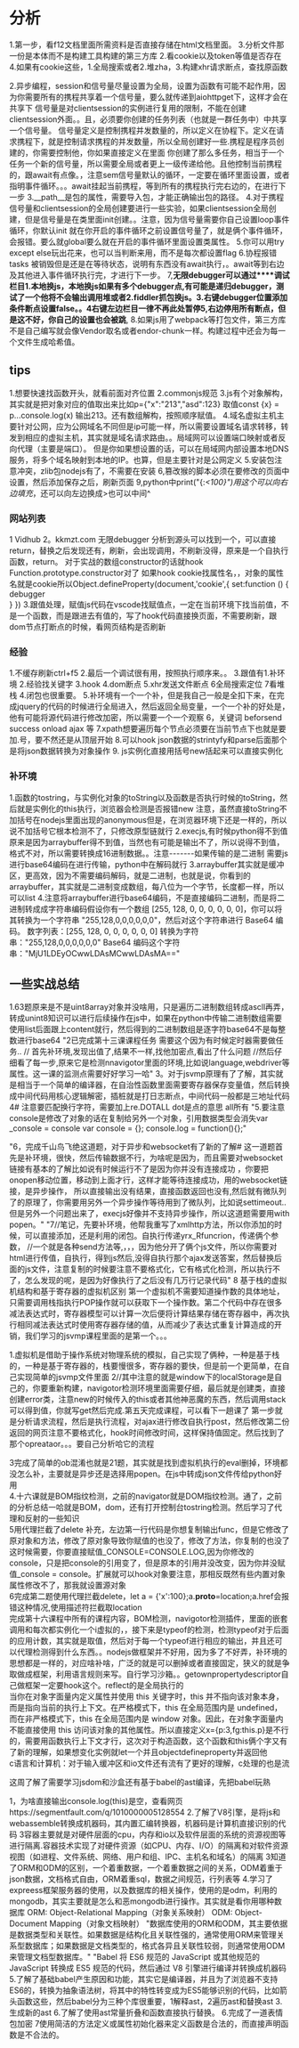 # 分析

1.第一步，看f12文档里面所需资料是否直接存储在html文档里面。
3.分析文件那一份是本体而不是构建工具构建的第三方库
2.看cookie以及token等值是否存在
4.如果有cookie这些，1.全局搜索或者2.堆zha，3.构建xhr请求断点，查找原函数

2.异步编程，session和信号量尽量设置为全局，设置为函数有可能不起作用，因为你需要所有的携程共享着一个信号量，要么就传递到aiohttpget下，这样才会在共享下
信号量是对clientsession的实例进行复用的限制，不能在创建clientsession外面。。且，必须要你创建的任务列表（也就是一群任务中）中共享一个信号量。
信号量定义是控制携程并发数量的，所以定义在协程下。定义在请求携程下，就是控制请求携程的并发数量，所以全局创建好一些.携程是程序员创建的，你需要控制他，你如果直接定义在里面
你创建了那么多任务，相当于一个任务一个新的信号量，所以需要全局或者更上一级传递给他。且他控制当前携程的，跟await有点像。，注意sem信号量默认的循环，一定要在循环里面设置，或者指明事件循环。。。await挂起当前携程，等到所有的携程执行完右边的，在进行下一步
3.__path__是包的属性，需要导入包，才能正确输出包的路径。
4.对于携程信号量和clientsession的全局创建要进行一些实验，如果clientsession全局创建，但是信号量是在类里面init创建。。注意，因为信号量需要你自己设置loop事件循环，你默认init
就在你开启的事件循环之前设置信号量了，就是俩个事件循环，会报错。要么就global要么就在开启的事件循环里面设置类属性。
5.你可以用try except else玩出花来，也可以当判断来用，而不是每次都设置flag
6.协程报错tasks  被销毁但是还是在等待状态，说明有东西没有await执行，。await等到右边及其他进入事件循环执行完，才进行下一步。
7,**无限debugger可以通过****调试栏目1.本地换js，本地换js如果有多个debugger点,有可能是递归debugger，测试了一个他将不会输出调用堆或者2.fiddler抓包换js。3.右键debugger位置添加条件断点设置false。。4右键左边栏目一律不再此处暂停5,右边停用所有断点，但是这不好，你自己的设置也会被跳**,
8.如果js用了webpack等打包文件，第三方库不是自己编写就会像Vendor取名或者endor-chunk一样。构建过程中还会为每一个文件生成哈希值。

## tips

1.想要快速找函数开头，就看前面对齐位置
2.commonjs规范
3.js有个对象解构，其实就是把对象对应的值取出来比如p={"x":"213","asd":123} 取值const {x} = p...console.log(x)  输出213。还有数组解构，按照顺序赋值。
4.域名虚拟主机主要针对公网，应为公网域名不同但是ip可能一样，所以需要设置域名请求转移，转发到相应的虚拟主机，其实就是域名请求路由。。局域网可以设置端口映射或者反向代理（主要是端口）。
但是你如果想设置的话，可以在局域网内部设置本地DNS服务，将多个域名映射到本地的IP。也算，但是主要针对是公网定义
5.安装包注意冲突，zlib包nodejs有了，不需要在安装
6,篡改猴的脚本必须在要修改的页面中设置，然后添加保存之后，刷新页面
9,python中print("{:_<100}")用这个可以向右边填充_，还可以向左边换成>也可以中间^

### 网站列表

1 Vidhub
2。kkmzt.com
无限debugger 分析到源头可以找到一个，可以直接return，替换之后发现还有，刷新，会出现调用，不刷新没得，原来是一个自执行函数，return。
对于实战的数组constructor的话就hook  Function.prototype.constructor对了
如果hook cookie找属性名，，对象的属性名就是cookie所以Object.defineProperty(document,'cookie',{
    set:function () {
        debugger        
    }
})
3.跟值处理，赋值js代码在vscode找赋值点，一定在当前环境下找当前值，不是一个函数，而是跟进去有值的，写了hook代码直接换页面，不需要刷新，跟dom节点打断点的时候，看网页结构是否刷新
### 经验

1.不缓存刷新ctrl+f5
2.最后一个调试很有用，按照执行顺序来。。
3.跟值有1.补环境  2.经验找关键字  3.hook   4.dom断点   5.xhr发送文件断点   6全局搜索定位  7看堆栈
4.闭包也很重要。
5.补环境有一个一个补，但是我自己一般是全扣下来，在完成jquery的代码的时候进行全局进入，然后返回全局变量，一个一个补的好处是，他有可能将源代码进行修改加密，所以需要一个一个观察
6，关键词 beforsend  success  onload   ajax  等
7.xpath想要遍历每个节点必须要在当前节点下也就是要加.号，要不然还是从顶层开始
8.可以hook json数据的strintyfy和parse后面那个是将json数据转换为对象操作
9. js实例化直接用括号new括起来可以直接实例化

### 补环境
1.函数的tostring，与实例化对象的toString以及函数是否执行时候的toString，然后就是实例化的this执行，浏览器会检测是否报错new
注意，虽然直接toString不加括号在nodejs里面出现的anonymous但是，在浏览器环境下还是一样的，所以说不加括号它根本检测不了，只修改原型链就行
2.execjs,有时候python得不到值原来是因为arraybuffer得不到值，当然也有可能是输出不了，所以说得不到值，格式不对，所以需要转换成16进制数据。。注意-------如果传输的是二进制
需要js进行base64编码在进行传输，python中在解码就行
3.arraybuffer其实就是缓冲区，更高效，因为不需要编码解码，就是二进制，也就是说，你看到的arraybuffer，其实就是二进制变成数组，每八位为一个字节，长度都一样，所以可以list
4.注意将arraybuffer进行base64编码，不是直接编码二进制，而是将二进制转成成字符串编码假设你有一个数组 [255, 128, 0, 0, 0, 0, 0, 0]，你可以将其转换为一个字符串 "255,128,0,0,0,0,0,0"，然后对这个字符串进行 Base64 编码。
数字列表：[255, 128, 0, 0, 0, 0, 0, 0]
转换为字符串："255,128,0,0,0,0,0,0"
Base64 编码这个字符串："MjU1LDEyOCwwLDAsMCwwLDAsMA=="


## 一些实战总结

1.63题原来是不是uint8array对象并没啥用，只是遍历二进制数组转成ascll再弄，转成unint8知识可以进行后续操作在js中，如果在python中传输二进制数组需要使用list后面跟上content就行，然后得到的二进制数组是逐字符base64不是每整数进行base64
"2已完成第十三课课程任务  需要这个因为有时候定时器需要做任务..
// 首先补环境,发现出值了,结果不一样,找他加密点,看出了什么问题
//然后仔细看了每一步,原来它是检测nnavigotor里面的环境,比如说language,webdriver等属性。这一课的监测点需要好好学习一哈"
3。对于jsvmp原理有了了解，其实就是相当于一个简单的编译器，在自治性函数里面需要寄存器保存变量值，然后转换成中间代码用核心逻辑解密，插桩就是打日志断点，中间代码一般都是三地址代码
4# 注意要匹配换行字符，需要加上re.DOTALL  dot是点的意思 all所有
"5.要注意console是修改了对象的话在复制给另外一个对象，引用数据类型会消失var _console = console
var console = {};
console.log = function(){};"


"6，完成千山鸟飞绝这道题，对于异步和websocket有了新的了解# 这一道题首先是补环境，很快，然后传输数据不行，为啥呢是因为，而且需要对websocket链接有基本的了解比如说有时候运行不了是因为你并没有连接成功
，你要把onopen移动位置，移动到上面才行，这样才能等待连接成功，用的websocket链接，是异步操作，
所以直接输出没有结果，直接函数返回也没有,然后就有微队列了的原理了，你需要用另外一个异步操作等待用到了微队列，比如说settimeout..
但是另外一个问题出来了，execjs好像并不支持异步操作，所以这道题需要用with popen。"
"7//笔记，先要补环境，他帮我重写了xmlhttp方法，所以你添加的时候，可以直接添加，还是利用的闭包。自执行传递yrx_Rfuncrion，传递俩个参数，
//一个就是各种send方法等,，，，因为他分开了俩个js文件，所以你需要对html进行传值，自执行，得到js然后,没得自执行那个ajax发送答案，然后替换后面的js文件，注意复制的时候要注意不要格式化，它有格式化检测，所以执行不了，怎么发现的呢，是因为好像执行了之后没有几万行记录代码"
8 基于栈的虚拟机结构和基于寄存器的虚拟机区别  第一个虚拟机不需要知道操作数的具体地址，只需要调用栈指执行POP操作就可以获取下一个操作数。第二个代码中存在很多减法表达式时，寄存器模型可以计算一次后便将计算结果存储在寄存器中，再次执行相同减法表达式时使用寄存器存储的值，从而减少了表达式重复计算造成的开销，我们学习的jsvmp课程里面的是第一个。。。



1.虚拟机是借助于操作系统对物理系统的模拟，自己实现了俩种，一种是基于栈的，一种是基于寄存器的，栈要慢很多，寄存器的要快，但是前一个更简单，在自己实现简单的jsvmp文件里面	
2//其中注意的就是window下的localStorage是自己的，你要重新构建，navigotor检测环境里面需要仔细，最后就是创建类，直接创建error类，注意new的时候传入的this或者其他神恶魔的东西，然后调用stack可以得到值，你就写get然后完成.第五天完成课程，可以看下一趟课了	第一步就是分析请求流程，然后是执行流程，对ajax进行修改自执行post，然后修改第二份返回的网页注意不要格式化，hook时间修改时间，这样保持值固定。然后找到了那个opreataor。。。要自己分析哈它的流程

3完成了简单的ob混淆也就是21题，其实就是找到虚拟机执行的eval删掉，环境都没怎么补，主要就是异步还是选择用popen。在js中转成json文件传给python好用			
4.十六课就是BOM指纹检测，之前的navigator就是DOM指纹检测。通了，之前的分析总结一哈就是BOM，dom，还有打开控制台tostring检测。然后学习了代理和反射的一些知识			
5用代理拦截了delete	补充，左边第一行代码是你想复制输出func，但是它修改了原对象和方法，修改了原对象导致你赋值的也没了，修改了方法，你复制的也没了这时候需要，你要直接赋值_CONSOLE=CONSOLE.LOG,因为你修改的console，只是把console的引用变了，但是原本的引用并没改变，因为你并没赋值_console = console。扩展就可以hook对象要注意，那相反既然有些内置对象属性修改不了，那我就设置源对象		
6完成第二题使用代理拦截delete，let a = {'x':100};a.__proto__=location;a.href会报错这种情况,使用描述符拦截取location			
完成第十六课程中所有的课程内容，BOM检测，navigotor检测插件，里面的嵌套调用和每次都实例化一个i虚拟的，，接下来是typeof的检测，检测typeof对于后面的应用计数，其实就是取值，然后对于每一个typeof进行相应的输出，并且还可以代理检测得到什么东西。。nodejs做框架并不好用，因为多了不好弄，补环境的思想都是一样的，对应啥补啥，广泛的就是可以删掉或者直接固定，狭义的就是争取做成框架，利用语言规则来写。自行学习沙箱。。getownpropertydescriptor自己做框架一定要hook这个。reflect的是全局执行的			
当你在对象字面量内定义属性并使用 this 关键字时，this 并不指向该对象本身，而是指向当前的执行上下文。在严格模式下，this 在全局范围内是 undefined，而在非严格模式下，this 在全局范围内是 window 对象。因此，在对象字面量内不能直接使用 this 访问该对象的其他属性。所以直接定义x={p:3,fg:this.p}是不行的，需要用函数执行上下文才行，这次对于构造函数，这个函数和this俩个字又有了新的理解，如果想变化实例就let一个并且objectdefineproperty并返回他			
c语言和计算机：对于输入缓冲区和io文件还有流有了更好的理解，c处理的也是流			

这周了解了需要学习jsdom和沙盒还有基于babel的ast编译，先把babel玩熟		


1，为啥直接输出console.log(this)是空，查看网页https://segmentfault.com/q/1010000005128554
2.了解了V8引擎，是将js和webassemble转换成机器码，其内置汇编转换器，机器码是计算机直接识别的代码
3容器主要就是对硬件层面的cpu，内存和io以及软件层面的系统的资源视图等进行隔离.容器技术实现了对硬件资源（如CPU、内存、I/O）的隔离和对软件资源视图（如进程、文件系统、网络、用户和组、IPC、主机名和域名）的隔离
3知道了ORM和ODM的区别，一个着重数据，一个着重数据之间的关系，ODM着重于json数据，文档格式自由，ORM着重sql，数据之间规范，行列表等
4.学习了expreess框架服务器的使用，以及数据库的相关操作，使用的是odm，利用的mongodb，其实主要就是怎么和恶mongodb进行操作。其实就是看你用哪种数据库
ORM: Object-Relational Mapping（对象关系映射）
ODM: Object-Document Mapping（对象文档映射）
"数据库使用的ORM和ODM，其主要依据是数据类型和关联性。如果数据是结构化且关联性强的，通常使用ORM来管理关系型数据库；如果数据是文档类型的，格式各异且关联性较弱，则通常使用ODM来管理文档型数据库。"
"Babel 将 ES6 规范的 JavaScript 或其他规范的 JavaScript 转换成 ES5 规范的代码，然后通过 V8 引擎进行编译并转换成机器码
5.了解了基础babel产生原因和功能，其实它是编译器，并且为了浏览器不支持ES6的，转换为抽象语法树，将其中的特性转变成为ES5能够识别的代码，比如箭头函数这些，然后babel分为三种个库很重要，1解释ast，2遍历ast和替换ast  3.生成新的ast
6.了解了使用ast常量折叠和函数直接执行替换。
6.完成了一道表情包加密
7使用简洁的方法定义或属性初始化器来定义函数是合法的，而直接声明函数是不合法的。
